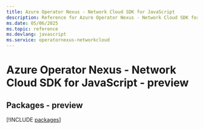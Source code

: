 ```yaml
---
title: Azure Operator Nexus - Network Cloud SDK for JavaScript
description: Reference for Azure Operator Nexus - Network Cloud SDK for JavaScript
ms.date: 05/06/2025
ms.topic: reference
ms.devlang: javascript
ms.service: operatornexus-networkcloud
---
```

# Azure Operator Nexus - Network Cloud SDK for JavaScript - preview
## Packages - preview
[!INCLUDE [packages](operator-nexus---network-cloud-index.md)]